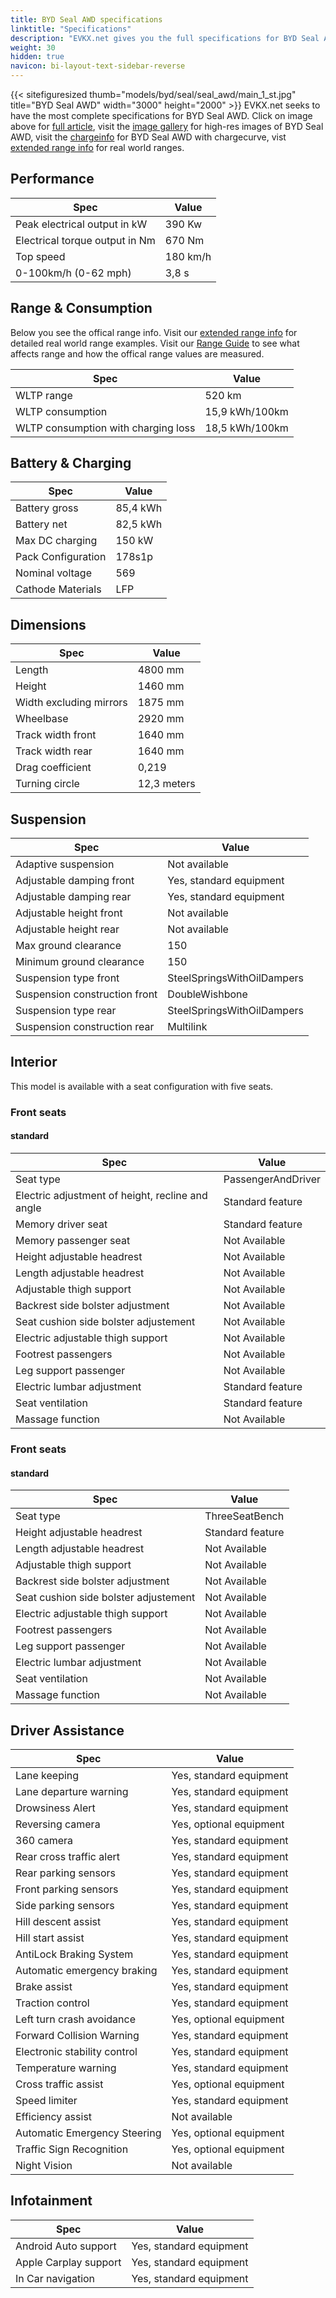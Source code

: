 ```yaml
---
title: BYD Seal AWD specifications
linktitle: "Specifications"
description: "EVKX.net gives you the full specifications for BYD Seal AWD."
weight: 30
hidden: true
navicon: bi-layout-text-sidebar-reverse
---
```

{{< sitefiguresized thumb="models/byd/seal/seal_awd/main_1_st.jpg" title="BYD Seal AWD" width="3000" height="2000" >}}
EVKX.net seeks to have the most complete specifications for BYD Seal AWD. Click on image above for [full article](../), visit the [image gallery](../gallery/) for high-res images of BYD Seal AWD, visit the [chargeinfo](../chargecurve/) for BYD Seal AWD with chargecurve, vist [extended range info](../rangeandconsumption/) for real world ranges. 


## Performance

<table class="table table-striped">
<thead>
<tr><th>Spec</th><th>Value</th></tr>
</thead>
<tbody>
<tr><td>Peak electrical output in kW</td><td>390 Kw</td></tr>
<tr><td>Electrical torque output in Nm</td><td>670 Nm</td></tr>
<tr><td>Top speed</td><td>180 km/h</td></tr>
<tr><td>0-100km/h (0-62 mph)</td><td>3,8 s</td></tr>
</tbody>
</table>



## Range & Consumption

Below you see the offical range info. Visit our [extended range info](../rangeandconsumption/) for detailed real world range examples. Visit our [Range Guide](../../../../../guides/understandingrange/) to see what affects range and how the offical range values are measured.
<table class="table table-striped">
<thead>
<tr><th>Spec</th><th>Value</th></tr>
</thead>
<tbody>
<tr><td>WLTP range</td><td>520 km</td></tr>
<tr><td>WLTP consumption</td><td>15,9 kWh/100km</td></tr>
<tr><td>WLTP consumption with charging loss</td><td>18,5 kWh/100km</td></tr>
</tbody>
</table>



## Battery & Charging

<table class="table table-striped">
<thead>
<tr><th>Spec</th><th>Value</th></tr>
</thead>
<tbody>
<tr><td>Battery gross</td><td>85,4 kWh</td></tr>
<tr><td>Battery net</td><td>82,5 kWh</td></tr>
<tr><td>Max DC charging</td><td>150 kW</td></tr>
<tr><td>Pack Configuration</td><td>178s1p</td></tr>
<tr><td>Nominal voltage</td><td>569</td></tr>
<tr><td>Cathode Materials</td><td>LFP</td></tr>
</tbody>
</table>



## Dimensions

<table class="table table-striped">
<thead>
<tr><th>Spec</th><th>Value</th></tr>
</thead>
<tbody>
<tr><td>Length</td><td>4800 mm</td></tr>
<tr><td>Height</td><td>1460 mm</td></tr>
<tr><td>Width excluding mirrors</td><td>1875 mm</td></tr>
<tr><td>Wheelbase</td><td>2920 mm</td></tr>
<tr><td>Track width front</td><td>1640 mm</td></tr>
<tr><td>Track width rear</td><td>1640 mm</td></tr>
<tr><td>Drag coefficient</td><td>0,219</td></tr>
<tr><td>Turning circle</td><td>12,3 meters</td></tr>
</tbody>
</table>

## Suspension

<table class="table table-striped">
<thead>
<tr><th>Spec</th><th>Value</th></tr>
</thead>
<tbody>
<tr><td>Adaptive suspension</td><td>Not available</td></tr>
<tr><td>Adjustable damping front</td><td>Yes, standard equipment</td></tr>
<tr><td>Adjustable damping rear</td><td>Yes, standard equipment</td></tr>
<tr><td>Adjustable height front</td><td>Not available</td></tr>
<tr><td>Adjustable height rear</td><td>Not available</td></tr>
<tr><td>Max ground clearance</td><td>150</td></tr>
<tr><td>Minimum ground clearance</td><td>150</td></tr>
<tr><td>Suspension type front</td><td>SteelSpringsWithOilDampers</td></tr>
<tr><td>Suspension construction front</td><td>DoubleWishbone</td></tr>
<tr><td>Suspension type rear</td><td>SteelSpringsWithOilDampers</td></tr>
<tr><td>Suspension construction rear</td><td>Multilink</td></tr>
</tbody>
</table>

## Interior

This model is available with a seat configuration with five seats.

### Front seats


#### standard

<table class="table table-striped">
<thead>
<tr><th>Spec</th><th>Value</th></tr>
</thead>
<tbody>
<tr><td>Seat type</td><td>PassengerAndDriver</td></tr>
<tr><td>Electric adjustment of height, recline and angle</td><td>Standard feature</td></tr>
<tr><td>Memory driver seat</td><td>Standard feature</td></tr>
<tr><td>Memory passenger seat</td><td>Not Available</td></tr>
<tr><td>Height adjustable headrest</td><td>Not Available</td></tr>
<tr><td>Length adjustable headrest</td><td>Not Available</td></tr>
<tr><td>Adjustable thigh support</td><td>Not Available</td></tr>
<tr><td>Backrest side bolster adjustment</td><td>Not Available</td></tr>
<tr><td>Seat cushion side bolster adjustement</td><td>Not Available</td></tr>
<tr><td>Electric adjustable thigh support</td><td>Not Available</td></tr>
<tr><td>Footrest passengers</td><td>Not Available</td></tr>
<tr><td>Leg support passenger</td><td>Not Available</td></tr>
<tr><td>Electric lumbar adjustment</td><td>Standard feature</td></tr>
<tr><td>Seat ventilation</td><td>Standard feature</td></tr>
<tr><td>Massage function</td><td>Not Available</td></tr>
</tbody>
</table>

### Front seats


#### standard

<table class="table table-striped">
<thead>
<tr><th>Spec</th><th>Value</th></tr>
</thead>
<tbody>
<tr><td>Seat type</td><td>ThreeSeatBench</td></tr>
<tr><td>Height adjustable headrest</td><td>Standard feature</td></tr>
<tr><td>Length adjustable headrest</td><td>Not Available</td></tr>
<tr><td>Adjustable thigh support</td><td>Not Available</td></tr>
<tr><td>Backrest side bolster adjustment</td><td>Not Available</td></tr>
<tr><td>Seat cushion side bolster adjustement</td><td>Not Available</td></tr>
<tr><td>Electric adjustable thigh support</td><td>Not Available</td></tr>
<tr><td>Footrest passengers</td><td>Not Available</td></tr>
<tr><td>Leg support passenger</td><td>Not Available</td></tr>
<tr><td>Electric lumbar adjustment</td><td>Not Available</td></tr>
<tr><td>Seat ventilation</td><td>Not Available</td></tr>
<tr><td>Massage function</td><td>Not Available</td></tr>
</tbody>
</table>

## Driver Assistance

<table class="table table-striped">
<thead>
<tr><th>Spec</th><th>Value</th></tr>
</thead>
<tbody>
<tr><td>Lane keeping</td><td>Yes, standard equipment</td></tr>
<tr><td>Lane departure warning</td><td>Yes, standard equipment</td></tr>
<tr><td>Drowsiness Alert</td><td>Yes, standard equipment</td></tr>
<tr><td>Reversing camera</td><td>Yes, optional equipment</td></tr>
<tr><td>360 camera</td><td>Yes, standard equipment</td></tr>
<tr><td>Rear cross traffic alert</td><td>Yes, standard equipment</td></tr>
<tr><td>Rear parking sensors</td><td>Yes, standard equipment</td></tr>
<tr><td>Front parking sensors</td><td>Yes, standard equipment</td></tr>
<tr><td>Side parking sensors</td><td>Yes, standard equipment</td></tr>
<tr><td>Hill descent assist</td><td>Yes, standard equipment</td></tr>
<tr><td>Hill start assist</td><td>Yes, standard equipment</td></tr>
<tr><td>AntiLock Braking System</td><td>Yes, standard equipment</td></tr>
<tr><td>Automatic emergency braking</td><td>Yes, standard equipment</td></tr>
<tr><td>Brake assist</td><td>Yes, standard equipment</td></tr>
<tr><td>Traction control</td><td>Yes, standard equipment</td></tr>
<tr><td>Left turn crash avoidance</td><td>Yes, optional equipment</td></tr>
<tr><td>Forward Collision Warning</td><td>Yes, standard equipment</td></tr>
<tr><td>Electronic stability control</td><td>Yes, standard equipment</td></tr>
<tr><td>Temperature warning</td><td>Yes, standard equipment</td></tr>
<tr><td>Cross traffic assist</td><td>Yes, optional equipment</td></tr>
<tr><td>Speed limiter</td><td>Yes, standard equipment</td></tr>
<tr><td>Efficiency assist</td><td>Not available</td></tr>
<tr><td>Automatic Emergency Steering</td><td>Yes, optional equipment</td></tr>
<tr><td>Traffic Sign Recognition</td><td>Yes, optional equipment</td></tr>
<tr><td>Night Vision</td><td>Not available</td></tr>
</tbody>
</table>

## Infotainment

<table class="table table-striped">
<thead>
<tr><th>Spec</th><th>Value</th></tr>
</thead>
<tbody>
<tr><td>Android Auto support</td><td>Yes, standard equipment</td></tr>
<tr><td>Apple Carplay support</td><td>Yes, standard equipment</td></tr>
<tr><td>In Car navigation</td><td>Yes, standard equipment</td></tr>
</tbody>
</table>
